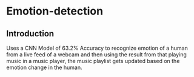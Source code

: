 # Emotion-detection

## Introduction

Uses a CNN Model of 63.2% Accuracy to recognize emotion of a human from a live feed of a webcam and then using the result from that playing music in a music player, the music playlist gets updated based on the emotion change in the human. 
